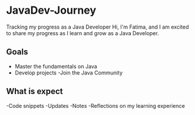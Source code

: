 # JavaDev-Journey
Tracking my progress as a Java Developer
Hi, I'm Fatima, and I am excited to share my progress as I learn and grow as a Java Developer.

## Goals
- Master the fundamentals on Java
- Develop projects
-Join the Java Community

## What is expect
-Code snippets
-Updates
-Notes
-Reflections on my learning experience  
